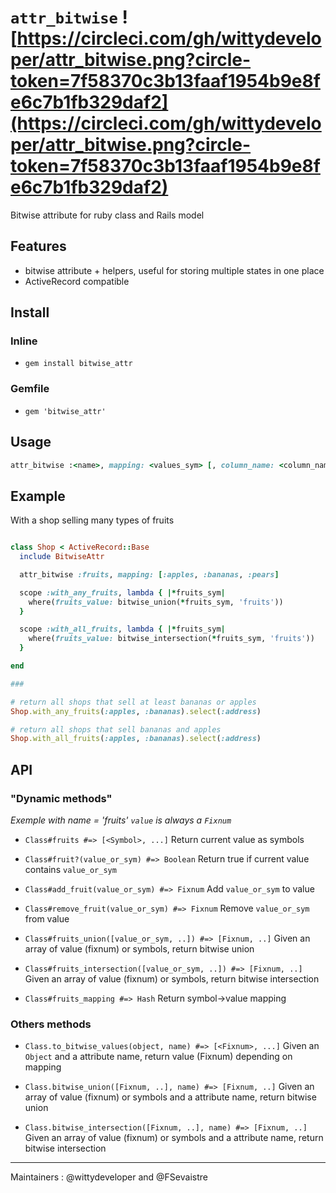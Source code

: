 # `attr_bitwise` ![https://circleci.com/gh/wittydeveloper/attr_bitwise.png?circle-token=7f58370c3b13faaf1954b9e8fe6c7b1fb329daf2](https://circleci.com/gh/wittydeveloper/attr_bitwise.png?circle-token=7f58370c3b13faaf1954b9e8fe6c7b1fb329daf2)
Bitwise attribute for ruby class and Rails model

## Features

- bitwise attribute + helpers, useful for storing multiple states in one place
- ActiveRecord compatible

## Install


### Inline

- `gem install bitwise_attr`

### Gemfile

- `gem 'bitwise_attr'`


## Usage

```ruby
attr_bitwise :<name>, mapping: <values_sym> [, column_name: <column_name>]
```

## Example

With a shop selling many types of fruits

```ruby

class Shop < ActiveRecord::Base
  include BitwiseAttr

  attr_bitwise :fruits, mapping: [:apples, :bananas, :pears]

  scope :with_any_fruits, lambda { |*fruits_sym|
    where(fruits_value: bitwise_union(*fruits_sym, 'fruits'))
  }

  scope :with_all_fruits, lambda { |*fruits_sym|
    where(fruits_value: bitwise_intersection(*fruits_sym, 'fruits'))
  }

end

### 

# return all shops that sell at least bananas or apples
Shop.with_any_fruits(:apples, :bananas).select(:address)

# return all shops that sell bananas and apples
Shop.with_all_fruits(:apples, :bananas).select(:address)

```


## API

### "Dynamic methods"

*Exemple with name = 'fruits'*
*`value` is always a `Fixnum`*


- `Class#fruits #=> [<Symbol>, ...]`
Return current value as symbols

- `Class#fruit?(value_or_sym) #=> Boolean`
Return true if current value contains `value_or_sym`


- `Class#add_fruit(value_or_sym) #=> Fixnum`
Add `value_or_sym` to value


- `Class#remove_fruit(value_or_sym) #=> Fixnum`
Remove `value_or_sym` from value


- `Class#fruits_union([value_or_sym, ..]) #=> [Fixnum, ..]`
Given an array of value (fixnum) or symbols, return bitwise union

- `Class#fruits_intersection([value_or_sym, ..]) #=> [Fixnum, ..]`
Given an array of value (fixnum) or symbols, return bitwise intersection

- `Class#fruits_mapping #=> Hash`
Return symbol->value mapping

### Others methods

- `Class.to_bitwise_values(object, name) #=> [<Fixnum>, ...]`
Given an `Object` and a attribute name, return value (Fixnum) depending on mapping

- `Class.bitwise_union([Fixnum, ..], name) #=> [Fixnum, ..]`
Given an array of value (fixnum) or symbols and a attribute name, return bitwise union

- `Class.bitwise_intersection([Fixnum, ..], name) #=> [Fixnum, ..]`
Given an array of value (fixnum) or symbols and a attribute name, return bitwise intersection

----------------------------------------
Maintainers :  @wittydeveloper and @FSevaistre 
